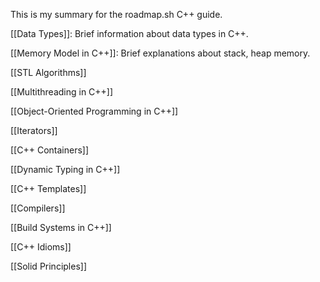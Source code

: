 This is my summary for the roadmap.sh C++ guide.

[[Data Types]]: Brief information about data types in C++.

[[Memory Model in C++]]: Brief explanations about stack, heap memory.

[[STL Algorithms]]

[[Multithreading in C++]]

[[Object-Oriented Programming in C++]]

[[Iterators]]

[[C++ Containers]]

[[Dynamic Typing in C++]]

[[C++ Templates]]

[[Compilers]]

[[Build Systems in C++]]

[[C++ Idioms]]

[[Solid Principles]]


